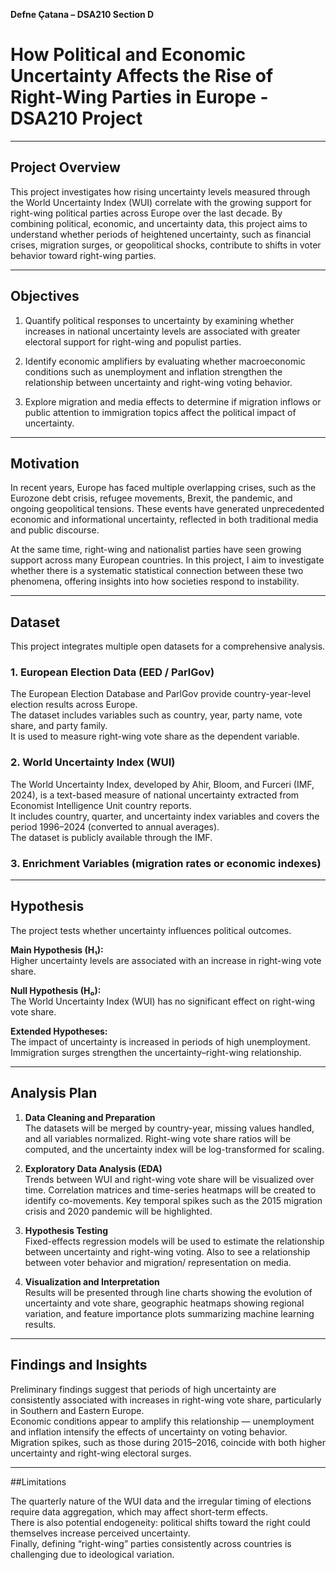**Defne Çatana – DSA210 Section D**

#  How Political and Economic Uncertainty Affects the Rise of Right-Wing Parties in Europe - DSA210 Project
---

## Project Overview

This project investigates how rising uncertainty levels measured through the World Uncertainty Index (WUI) correlate with the growing support for right-wing political parties across Europe over the last decade. By combining political, economic, and uncertainty data, this project aims to understand whether periods of heightened uncertainty, such as financial crises, migration surges, or geopolitical shocks, contribute to shifts in voter behavior toward right-wing parties.

---

## Objectives

1. Quantify political responses to uncertainty by examining whether increases in national uncertainty levels are associated with greater electoral support for right-wing and populist parties.

2. Identify economic amplifiers by evaluating whether macroeconomic conditions such as unemployment and inflation strengthen the relationship between uncertainty and right-wing voting behavior.

3. Explore migration and media effects to determine if migration inflows or public attention to immigration topics affect the political impact of uncertainty.

---

## Motivation

In recent years, Europe has faced multiple overlapping crises, such as the Eurozone debt crisis, refugee movements, Brexit, the pandemic, and ongoing geopolitical tensions. These events have generated unprecedented economic and informational uncertainty, reflected in both traditional media and public discourse.  

At the same time, right-wing and nationalist parties have seen growing support across many European countries. In this project, I aim to investigate whether there is a systematic statistical connection between these two phenomena, offering insights into how societies respond to instability. 

---

## Dataset

This project integrates multiple open datasets for a comprehensive analysis.

### 1. European Election Data (EED / ParlGov)
The European Election Database and ParlGov provide country-year-level election results across Europe.  
The dataset includes variables such as country, year, party name, vote share, and party family.  
It is used to measure right-wing vote share as the dependent variable.

### 2. World Uncertainty Index (WUI)
The World Uncertainty Index, developed by Ahir, Bloom, and Furceri (IMF, 2024), is a text-based measure of national uncertainty extracted from Economist Intelligence Unit country reports.  
It includes country, quarter, and uncertainty index variables and covers the period 1996–2024 (converted to annual averages).  
The dataset is publicly available through the IMF.

### 3. Enrichment Variables (migration rates or economic indexes)

---

## Hypothesis

The project tests whether uncertainty influences political outcomes.

**Main Hypothesis (H₁):**  
Higher uncertainty levels are associated with an increase in right-wing vote share.

**Null Hypothesis (H₀):**  
The World Uncertainty Index (WUI) has no significant effect on right-wing vote share.

**Extended Hypotheses:**  
The impact of uncertainty is increased in periods of high unemployment.  
Immigration surges strengthen the uncertainty–right-wing relationship.

---

## Analysis Plan

1. **Data Cleaning and Preparation**  
   The datasets will be merged by country-year, missing values handled, and all variables normalized. Right-wing vote share ratios will be computed, and the uncertainty index will be log-transformed for scaling.

2. **Exploratory Data Analysis (EDA)**  
   Trends between WUI and right-wing vote share will be visualized over time. Correlation matrices and time-series heatmaps will be created to identify co-movements. Key temporal spikes such as the 2015 migration crisis and 2020 pandemic will be highlighted.

3. **Hypothesis Testing**  
   Fixed-effects regression models will be used to estimate the relationship between uncertainty and right-wing voting. Also to see a relationship between voter behavior and migration/ representation on media.

4. **Visualization and Interpretation**  
   Results will be presented through line charts showing the evolution of uncertainty and vote share, geographic heatmaps showing regional variation, and feature importance plots summarizing machine learning results.

---

## Findings and Insights

Preliminary findings suggest that periods of high uncertainty are consistently associated with increases in right-wing vote share, particularly in Southern and Eastern Europe.  
Economic conditions appear to amplify this relationship — unemployment and inflation intensify the effects of uncertainty on voting behavior.  
Migration spikes, such as those during 2015–2016, coincide with both higher uncertainty and right-wing electoral surges.  

---

##Limitations

The quarterly nature of the WUI data and the irregular timing of elections require data aggregation, which may affect short-term effects.  
There is also potential endogeneity: political shifts toward the right could themselves increase perceived uncertainty.  
Finally, defining “right-wing” parties consistently across countries is challenging due to ideological variation.




